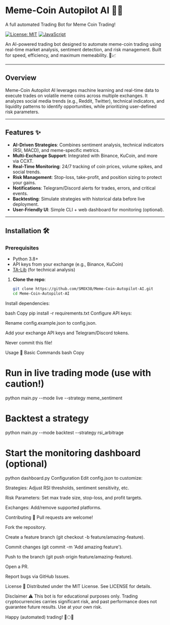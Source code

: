 # Meme-Coin Autopilot AI 🤖🚀
A full automated Trading Bot for Meme Coin Trading!

[![License: MIT](https://img.shields.io/badge/License-MIT-yellow.svg)](https://opensource.org/licenses/MIT)
[![JavaScript]((https://img.shields.io/badge/logo-javascript-blue?logo=javascript))]([https://www.java.com/de/download/manual.jsp])

An AI-powered trading bot designed to automate meme-coin trading using real-time market analysis, sentiment detection, and risk management. Built for speed, efficiency, and maximum memeability. 💸📈

---

## Overview

Meme-Coin Autopilot AI leverages machine learning and real-time data to execute trades on volatile meme coins across multiple exchanges. It analyzes social media trends (e.g., Reddit, Twitter), technical indicators, and liquidity patterns to identify opportunities, while prioritizing user-defined risk parameters.

---

## Features ✨

- **AI-Driven Strategies**: Combines sentiment analysis, technical indicators (RSI, MACD), and meme-specific metrics.
- **Multi-Exchange Support**: Integrated with Binance, KuCoin, and more via CCXT.
- **Real-Time Monitoring**: 24/7 tracking of coin prices, volume spikes, and social trends.
- **Risk Management**: Stop-loss, take-profit, and position sizing to protect your gains.
- **Notifications**: Telegram/Discord alerts for trades, errors, and critical events.
- **Backtesting**: Simulate strategies with historical data before live deployment.
- **User-Friendly UI**: Simple CLI + web dashboard for monitoring (optional).

---

## Installation 🛠️

### Prerequisites
- Python 3.8+
- API keys from your exchange (e.g., Binance, KuCoin)
- [TA-Lib](https://mrjbq7.github.io/ta-lib/install.html) (for technical analysis)

1. **Clone the repo**:
   ```bash
   git clone https://github.com/SMOX38/Meme-Coin-Autopilot-AI.git
   cd Meme-Coin-Autopilot-AI

Install dependencies:

bash
Copy
pip install -r requirements.txt
Configure API keys:

Rename config.example.json to config.json.

Add your exchange API keys and Telegram/Discord tokens.

Never commit this file!

Usage 🚀
Basic Commands
bash
Copy
# Run in live trading mode (use with caution!)
python main.py --mode live --strategy meme_sentiment

# Backtest a strategy
python main.py --mode backtest --strategy rsi_arbitrage

# Start the monitoring dashboard (optional)
python dashboard.py
Configuration
Edit config.json to customize:

Strategies: Adjust RSI thresholds, sentiment sensitivity, etc.

Risk Parameters: Set max trade size, stop-loss, and profit targets.

Exchanges: Add/remove supported platforms.

Contributing 🤝
Pull requests are welcome!

Fork the repository.

Create a feature branch (git checkout -b feature/amazing-feature).

Commit changes (git commit -m 'Add amazing feature').

Push to the branch (git push origin feature/amazing-feature).

Open a PR.

Report bugs via GitHub Issues.

License 📄
Distributed under the MIT License. See LICENSE for details.

Disclaimer ⚠️
This bot is for educational purposes only. Trading cryptocurrencies carries significant risk, and past performance does not guarantee future results. Use at your own risk.

Happy (automated) trading! 🐶🌕🚀
